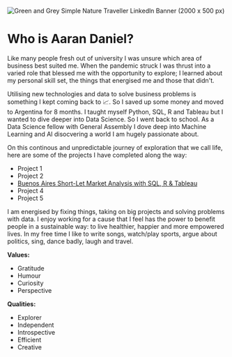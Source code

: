 
![Green and Grey Simple Nature Traveller Linkedln Banner (2000 x 500 px)](https://github.com/acdaniel864/acdaniel864/assets/62990137/6715e5e4-65a9-4502-a348-951cf3b570d7)

# Who is Aaran Daniel?

Like many people fresh out of university I was unsure which area of business best suited me. When the pandemic struck I was thrust into a varied role that blessed me with the opportunity to explore; I learned about my personal skill set, the things that energised me and those that didn't.

Utilising new technologies and data to solve business problems is something I kept coming back to 📈. So I saved up some money and moved to Argentina for 8 months. I taught myself Python, SQL, R and Tableau but I wanted to dive deeper into Data Science. So I went back to school. As a Data Science fellow with General Assembly I dove deep into Machine Learning and AI disocvering a world I am hugely passionate about. 

On this continous and unpredictable journey of exploration that we call life, here are some of the projects I have completed along the way:

- Project 1
- Project 2
- [Buenos Aires Short-Let Market Analysis with SQL, R & Tableau](https://medium.com/@aarandaniel/airbnbs-in-buenos-aires-f40274f219fb)
- Project 4
- Project 5

I am energised by fixing things, taking on big projects and solving problems with data. I enjoy working for a cause that I feel has the power to benefit people in a sustainable way: to live healthier, happier and more empowered lives. In my free time I like to write songs, watch/play sports, argue about politics, sing, dance badly, laugh and travel. 

**Values:**
- Gratitude 
- Humour 
- Curiosity 
- Perspective

**Qualities:**
- Explorer
- Independent
- Introspective
- Efficient
- Creative

